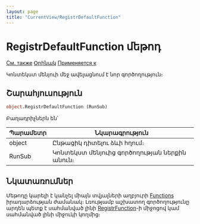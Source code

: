 ```yaml
---
layout: page
title: "CurrentView/RegistrDefaultFunction"
---
```



# RegistrDefaultFunction մեթոդ

[См. также](../Frmpttel.md) [Օրինակ](../../Examples/E_FrmPttel_RegistrDefaultFunction.html) [Применяется к](../Frmpttel.md)

Կոնտեկստ մենյուի մեջ ավելացնում է նոր գործողություն։ 

## Շարահյուսություն

``` vb
object.RegistrDefaultFunction (RunSub)
```
Բաղադրիչներն են՝


| Պարամետր | Նկարագրություն |
|--|--|
| object | Ընթացիկ դիտելու ձևի հղում։  |
| RunSub  | Կոնտեկստ մենյուից գործողության ներքին անուն։ |


## Նկատառումներ

Մեթոդը կարելի է կանչել միայն տվյալների աղբյուրի  [Functions](../../ScriptProcs/FunctionsData.html)  իրադարձության ժամանակ։ Լռությամբ աշխատող գործողությունը արդեն պետք է սահմանված լինի [RegistrFunction](RegistrFunction.md)-ի միջոցով կամ սահմանված լինի միջուկի կողմից։

